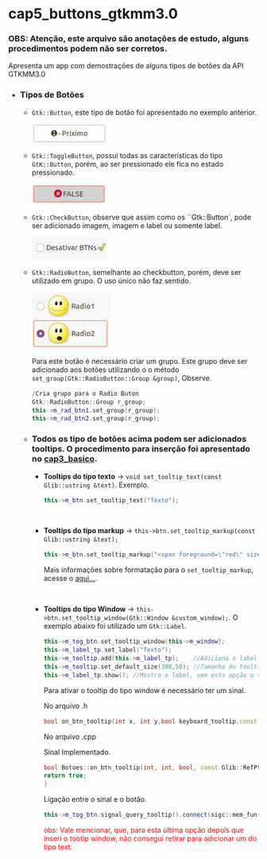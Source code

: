 # cap5_buttons_gtkmm3.0
### OBS: Atenção, este arquivo são anotações de estudo, alguns procedimentos podem não ser corretos.
Apresenta um app com demostrações de alguns tipos de botões da API GTKMM3.0

* ### Tipos de Botões 

    * `Gtk::Button`, este tipo de botão foi apresentado no exemplo anterior.

        ![](DOC/button.png)

    * `Gtk::ToggleButton`, possui todas as características do tipo `GtK::Button`, porém, ao ser pressionado ele fica no estado pressionado. 

        ![](DOC/toggleb.png)     

    * `Gtk::CheckButton`, observe que assim como os ``Gtk::Button`, pode ser adicionado imagem, imagem e label ou somente label.

        ![](DOC/ckbutton.png)

    * `Gtk::RadioButton`, semelhante ao checkbutton, porém, deve ser utilizado em grupo. O uso único não faz sentido. 

        ![](DOC/radiobutton.png)

        Para este botão é necessário criar um grupo. Este grupo deve ser adicionado aos botões utilizando o o método `set_group(Gtk::RadioButton::Group &group)`, Observe.

        ~~~c++
        /Cria grupo para o Radio Buton
        Gtk::RadioButton::Group r_group; 
        this->m_rad_btn1.set_group(r_group); 
        this->m_rad_btn2.set_group(r_group);
        ~~~

    * ### Todos os tipo de botões acima podem ser adicionados tooltips. O procedimento para inserção foi apresentado no [cap3_basico](https://github.com/upuaut-wq/cap3_basico).


        * **Tooltips do tipo texto** -> `void set_tooltip_text(const Glib::ustring &text)`. Exemplo.
        
            ~~~c++ 
            this->m_btn.set_tooltip_text("Texto");
            ~~~
        <br>
        
        * **Tooltips do tipo markup** -> `this->btn.set_tooltip_markup(const Glib::ustring &text);`

            ~~~c++
            this->m_btn.set_tooltip_markup("<span foreground=\"red\" size=\"medium\">ToolTip com Tags</span>!!!");
            ~~~

            Mais informações sobre formatação para o `set_tooltip_markup`, acesse o [aqui...](https://docs.gtk.org/Pango/pango_markup.html).

        <br>

        * **Tooltips do tipo Window** -> `this->btn.set_tooltip_window(Gtk::Window &custom_window);`. O exemplo abaixo foi utilizado um `Gtk::Label`.

            ~~~c++
            this->m_tog_btn.set_tooltip_window(this->m_window);
            this->m_label_tp.set_label("Texto");
            this->m_tooltip.add(this->m_label_tp);    //Adiciona o label ao tooltip.
            this->m_tooltip.set_default_size(300,50); //Tamanho do tooltip.
            this->m_label_tp.show(); //Mostra o label, sem esta opção o tooltip vai aparecer sem conteudo 
            ~~~

            Para ativar o tooltip do tipo window é necessário ter um sinal.

            No arquivo .h

            ~~~c++
            bool on_btn_tooltip(int x, int y,bool keyboard_tooltip,const Glib::RefPtr<Gtk::Tooltip> &tooltip);
            ~~~

            No arquivo .cpp

            Sinal Implementado.

            ~~~c++
            bool Botoes::on_btn_tooltip(int, int, bool, const Glib::RefPtr<Gtk::Tooltip>&){
            return true;
            }   
            ~~~

            Ligação entre o sinal e o botão.

            ~~~c++
            this->m_tog_btn.signal_query_tooltip().connect(sigc::mem_fun(*this,&Botoes::on_btn_tooltip));
            ~~~
    
            <span style="color:red"> obs: Vale mencionar, que, para esta última opção depois que inseri o tootip window, não consegui retirar para adicionar um do tipo text.</span>


     
